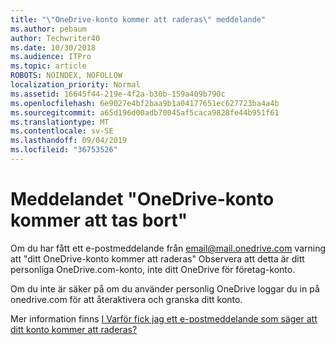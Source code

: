 ```yaml
---
title: "\"OneDrive-konto kommer att raderas\" meddelande"
ms.author: pebaum
author: Techwriter40
ms.date: 10/30/2018
ms.audience: ITPro
ms.topic: article
ROBOTS: NOINDEX, NOFOLLOW
localization_priority: Normal
ms.assetid: 16645f44-219e-4f2a-b30b-159a409b790c
ms.openlocfilehash: 6e9027e4bf2baa9b1a04177651ec627723ba4a4b
ms.sourcegitcommit: a65d196d00adb70045af5caca9828fe44b951f61
ms.translationtype: MT
ms.contentlocale: sv-SE
ms.lasthandoff: 09/04/2019
ms.locfileid: "36753526"
---
```

# <a name="onedrive-account-will-be-deleted-message"></a>Meddelandet "OneDrive-konto kommer att tas bort"

Om du har fått ett e-postmeddelande från email@mail.onedrive.com varning att "ditt OneDrive-konto kommer att raderas" Observera att detta är ditt personliga OneDrive.com-konto, inte ditt OneDrive för företag-konto. 
  
Om du inte är säker på om du använder personlig OneDrive loggar du in på onedrive.com för att återaktivera och granska ditt konto.
  
Mer information finns [I Varför fick jag ett e-postmeddelande som säger att ditt konto kommer att raderas?](https://go.microsoft.com/fwlink/?linkid=2036151&amp;clcid=0x409)
  

